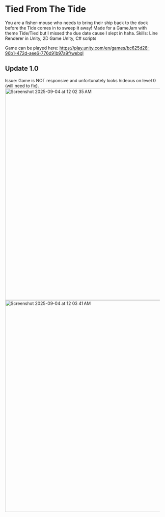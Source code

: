# Tied From The Tide
You are a fisher-mouse who needs to bring their ship back to the dock before the Tide comes in to sweep it away! Made for a GameJam with theme Tide/Tied but I missed the due date cause I slept in haha.
Skills: Line Renderer in Unity, 2D Game Unity, C# scripts

Game can be played here: https://play.unity.com/en/games/bc625d28-96b1-472d-aee6-776d91b97a9f/webgl

## Update 1.0
Issue: Game is NOT responsive and unfortunately looks hideous on level 0 (will need to fix). 
<img width="1237" height="689" alt="Screenshot 2025-09-04 at 12 02 35 AM" src="https://github.com/user-attachments/assets/0284a8fe-ae2e-479b-8113-218e2e9fb221" />
<img width="1237" height="689" alt="Screenshot 2025-09-04 at 12 03 41 AM" src="https://github.com/user-attachments/assets/45fb893d-5a49-430b-86da-de5fd95ec09f" />


